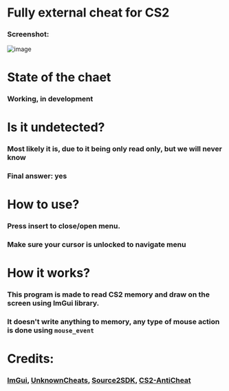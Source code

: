 # Fully external cheat for CS2
### Screenshot:
![image](https://cdn.discordapp.com/attachments/1138538383803682927/1159476230526079057/image.png?ex=65312963&is=651eb463&hm=db49d8ecfad58d678e803660c129a9f064751efd7e239c6cedf285bc05290d7f&)
# State of the chaet
### Working, in development
# Is it undetected?
### Most likely it is, due to it being only read only, but we will never know
### Final answer: yes
# How to use?
### Press insert to close/open menu.
### Make sure your cursor is unlocked to navigate menu
# How it works?
### This program is made to read CS2 memory and draw on the screen using ImGui library.
### It doesn't write anything to memory, any type of mouse action is done using ```mouse_event```
# Credits:
### [ImGui](https://github.com/ocornut/imgui), [UnknownCheats](https://www.unknowncheats.me/), [Source2SDK](https://github.com/neverlosecc/source2sdk), [CS2-AntiCheat](https://github.com/danielkrupinski/cs2-anticheat)

